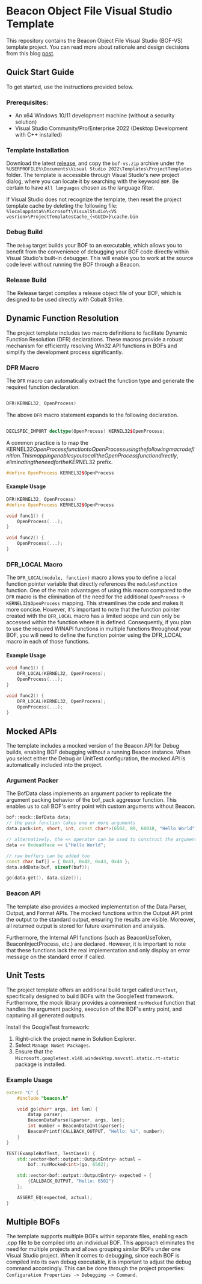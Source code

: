 # Beacon Object File Visual Studio Template

This repository contains the Beacon Object File Visual Studio (BOF-VS) template project.
You can read more about rationale and design decisions from this blog [post](https://www.cobaltstrike.com/blog/simplifying-bof-development).

## Quick Start Guide

To get started, use the instructions provided below.

### Prerequisites:

* An x64 Windows 10/11 development machine (without a security solution)
* Visual Studio Community/Pro/Enterprise 2022 (Desktop Development with C++ installed)

### Template Installation

Download the latest [release](https://github.com/Cobalt-Strike/bof-vs/releases/latest/download/bof-vs.zip),
and copy the `bof-vs.zip` archive under the 
`%USERPROFILE%\Documents\Visual Studio 2022\Templates\ProjectTemplates` folder.
The template is accessible through Visual Studio's new project dialog,
where you can locate it by searching with the keyword `BOF`. Be certain
to have `All languages` chosen as the language filter.

If Visual Studio does not recognize the template, then reset the project template cache by
deleting the following file: `%localappdata%\Microsoft\VisualStudio\<VS vesrion>\ProjectTemplatesCache_{<GUID>}\cache.bin`

### Debug Build

The `Debug` target builds your BOF to an executable, which allows
you to benefit from the convenience of debugging your BOF code directly within
Visual Studio's built-in debugger. This will enable you to work at the source
code level without running the BOF through a Beacon.

### Release Build

The Release target compiles a release object file of your BOF,
which is designed to be used directly with Cobalt Strike.

## Dynamic Function Resolution

The project template includes two macro definitions to facilitate Dynamic
Function Resolution (DFR) declarations. These macros provide a robust mechanism
for efficiently resolving Win32 API functions in BOFs and simplify the
development process significantly.

### DFR Macro

The `DFR` macro can automatically extract the function type and generate 
the required function declaration.

```cpp

DFR(KERNEL32, OpenProcess)
```

The above `DFR` macro statement expands to the following declaration.

```cpp

DECLSPEC_IMPORT decltype(OpenProcess) KERNEL32$OpenProcess;
```

A common practice is to map the KERNEL32$OpenProcess function to OpenProcess
using the following macro definition. This mapping enables you to call the
OpenProcess function directly, eliminating the need for the KERNEL32$ prefix.

```cpp
#define OpenProcess KERNEL32$OpenProcess
```

#### Example Usage

```cpp
DFR(KERNEL32, OpenProcess)
#define OpenProcess KERNEL32$OpenProcess

void func1() { 
    OpenProcess(...); 
}

void func2() { 
    OpenProcess(...); 
}
```

### DFR_LOCAL Macro

The `DFR_LOCAL(module, function)` macro allows you to define a local function
pointer variable that directly references the `module$function` function. One
of the main advantages of using this macro compared to the `DFR` macro is 
the elimination of the need for the additional `OpenProcess` -> `KERNEL32$OpenProcess` 
mapping. This streamlines the code and makes it more concise. However, it's
important to note that the function pointer created with the `DFR_LOCAL` macro 
has a limited scope and can only be accessed within the function where it is defined.
Consequently, if you plan to use the required WINAPI functions in multiple 
functions throughout your BOF, you will need to define the function pointer 
using the DFR_LOCAL macro in each of those functions.

#### Example Usage

```cpp
void func1() { 
    DFR_LOCAL(KERNEL32, OpenProcess); 
    OpenProcess(...); 
} 

void func2() { 
    DFR_LOCAL(KERNEL32, OpenProcess); 
    OpenProcess(...); 
} 
```

## Mocked APIs

The template includes a mocked version of the Beacon API for Debug builds,
enabling BOF debugging without a running Beacon instance. When you select
either the Debug or UnitTest configuration, the mocked API is automatically
included into the project.

### Argument Packer

The BofData class implements an argument packer to replicate the argument
packing behavior of the bof_pack aggressor function. This enables us to
call BOF's entry point with custom arguments without Beacon. 

```cpp
bof::mock::BofData data; 
// the pack function takes one or more arguments 
data.pack<int, short, int, const char*>(6502, 80, 68010, "Hello World"); 

// alternatively, the << operator can be used to construct the arguments buffer 
data << 0xdeadface << L"Hello World"; 

// raw buffers can be added too 
const char buf[] = { 0x41, 0x42, 0x43, 0x44 }; 
data.addData(buf, sizeof(buf)); 

go(data.get(), data.size()); 
```

### Beacon API

The template also provides a mocked implementation of the Data Parser, Output,
and Format APIs. The mocked functions within the Output API print the output 
to the standard output, ensuring the results are visible. Moreover, all returned
output is stored for future examination and analysis. 

Furthermore, the Internal API functions (such as BeaconUseToken,
BeaconInjectProcess, etc.) are declared. However, it is important to note that
these functions lack the real implementation and only display an error message
on the standard error if called.

## Unit Tests

The project template offers an additional build target called `UnitTest`,
specifically designed to build BOFs with the GoogleTest framework. Furthermore,
the mock library provides a convenient `runMocked` function that handles
the argument packing, execution of the BOF's entry point, and capturing all
generated outputs.

Install the GoogleTest framework:

1. Right-click the project name in Solution Explorer.
2. Select `Manage NuGet Packages`.
3. Ensure that the `Microsoft.googletest.v140.windesktop.msvcstl.static.rt-static` package is installed.

### Example Usage
```cpp
extern "C" { 
    #include "beacon.h" 

    void go(char* args, int len) { 
        datap parser; 
        BeaconDataParse(&parser, args, len); 
        int number = BeaconDataInt(&parser); 
        BeaconPrintf(CALLBACK_OUTPUT, "Hello: %i", number); 
    } 
} 

TEST(ExampleBofTest, TestCase1) { 
    std::vector<bof::output::OutputEntry> actual = 
        bof::runMocked<int>(go, 6502); 

    std::vector<bof::output::OutputEntry> expected = { 
        {CALLBACK_OUTPUT, "Hello: 6502"} 
    }; 

    ASSERT_EQ(expected, actual); 
}
```

## Multiple BOFs

The template supports multiple BOFs within separate files, enabling each .cpp
file to be compiled into an individual BOF. This approach eliminates the need
for multiple projects and allows grouping similar BOFs under one Visual Studio
project. When it comes to debugging, since each BOF is compiled into its own
debug executable, it is important to adjust the debug command accordingly.
This can be done through the project properties: `Configuration Properties
-> Debugging -> Command`. 
